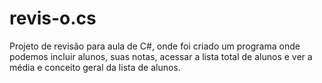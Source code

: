 # revis-o.cs
Projeto de revisão para aula de C#, onde foi criado um programa onde podemos incluir alunos, suas notas, acessar a lista total de alunos e ver a média e conceito geral da lista de alunos.
